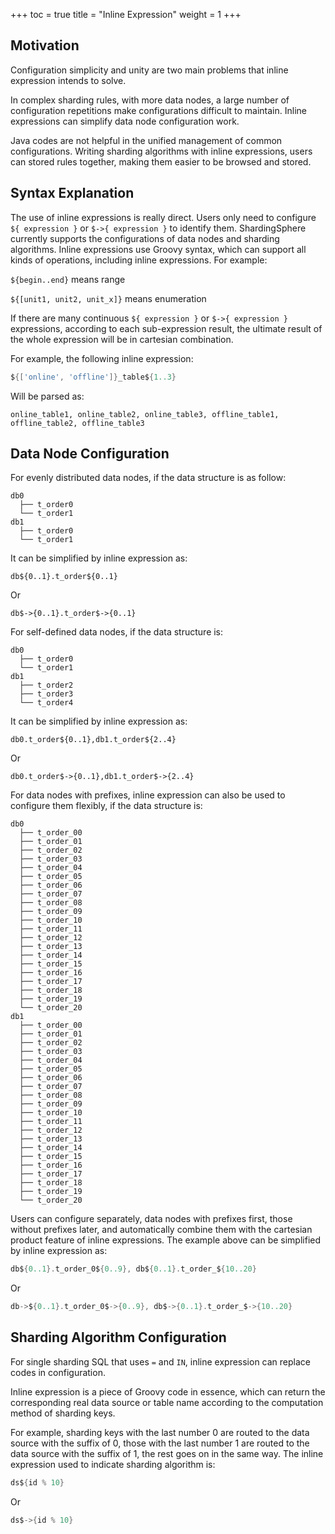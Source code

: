 +++
toc = true
title = "Inline Expression"
weight = 1
+++

## Motivation

Configuration simplicity and unity are two main problems that inline expression intends to solve.

In complex sharding rules, with more data nodes, a large number of configuration repetitions make configurations difficult to maintain. Inline expressions can simplify data node configuration work.

Java codes are not helpful in the unified management of common configurations. Writing sharding algorithms with inline expressions, users can stored rules together, making them easier to be browsed and stored.

## Syntax Explanation

The use of inline expressions is really direct. Users only need to configure `${ expression }` or `$->{ expression }` to identify them. ShardingSphere currently supports the configurations of data nodes and sharding algorithms. Inline expressions use Groovy syntax, which can support all kinds of operations, including inline expressions. For example:

`${begin..end}` means range

`${[unit1, unit2, unit_x]}` means enumeration

If there are many continuous `${ expression }` or `$->{ expression }` expressions, according to each sub-expression result, the ultimate result of the whole expression will be in cartesian combination.

For example, the following inline expression:

```groovy
${['online', 'offline']}_table${1..3}
```

Will be parsed as:

```
online_table1, online_table2, online_table3, offline_table1, offline_table2, offline_table3
```

## Data Node Configuration

For evenly distributed data nodes, if the data structure is as follow:

```
db0
  ├── t_order0 
  └── t_order1 
db1
  ├── t_order0 
  └── t_order1
```

It can be simplified by inline expression as:

```
db${0..1}.t_order${0..1}
```

Or

```
db$->{0..1}.t_order$->{0..1}
```

For self-defined data nodes, if the data structure is:

```
db0
  ├── t_order0 
  └── t_order1 
db1
  ├── t_order2
  ├── t_order3
  └── t_order4
```

It can be simplified by inline expression as:

```
db0.t_order${0..1},db1.t_order${2..4}
```

Or

```
db0.t_order$->{0..1},db1.t_order$->{2..4}
```

For data nodes with prefixes, inline expression can also be used to configure them flexibly, if the data structure is:

```
db0
  ├── t_order_00
  ├── t_order_01
  ├── t_order_02
  ├── t_order_03
  ├── t_order_04
  ├── t_order_05
  ├── t_order_06
  ├── t_order_07
  ├── t_order_08
  ├── t_order_09
  ├── t_order_10
  ├── t_order_11
  ├── t_order_12
  ├── t_order_13
  ├── t_order_14
  ├── t_order_15
  ├── t_order_16
  ├── t_order_17
  ├── t_order_18
  ├── t_order_19
  └── t_order_20
db1
  ├── t_order_00
  ├── t_order_01
  ├── t_order_02
  ├── t_order_03
  ├── t_order_04
  ├── t_order_05
  ├── t_order_06
  ├── t_order_07
  ├── t_order_08
  ├── t_order_09
  ├── t_order_10
  ├── t_order_11
  ├── t_order_12
  ├── t_order_13
  ├── t_order_14
  ├── t_order_15
  ├── t_order_16
  ├── t_order_17
  ├── t_order_18
  ├── t_order_19
  └── t_order_20
```

Users can configure separately, data nodes with prefixes first, those without prefixes later, and automatically combine them with the cartesian product feature of inline expressions. 
The example above can be simplified by inline expression as:

```groovy
db${0..1}.t_order_0${0..9}, db${0..1}.t_order_${10..20}
```

Or

```groovy
db->${0..1}.t_order_0$->{0..9}, db$->{0..1}.t_order_$->{10..20}
```

## Sharding Algorithm Configuration

For single sharding SQL that uses `=` and `IN`, inline expression can replace codes in configuration.

Inline expression is a piece of Groovy code in essence, which can return the corresponding real data source or table name according to the computation method of sharding keys.

For example, sharding keys with the last number 0 are routed to the data source with the suffix of 0, those with the last number 1 are routed to the data source with the suffix of 1, the rest goes on in the same way. 
The inline expression used to indicate sharding algorithm is:

```groovy
ds${id % 10}
```

Or

```groovy
ds$->{id % 10}
```
